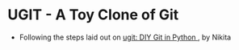 # UGIT - A Toy Clone of Git

- Following the steps laid out on [ugit: DIY Git in Python
](https://www.leshenko.net/p/ugit/), by Nikita